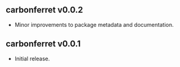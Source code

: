 ## carbonferret v0.0.2

* Minor improvements to package metadata and documentation.

## carbonferret v0.0.1

* Initial release.